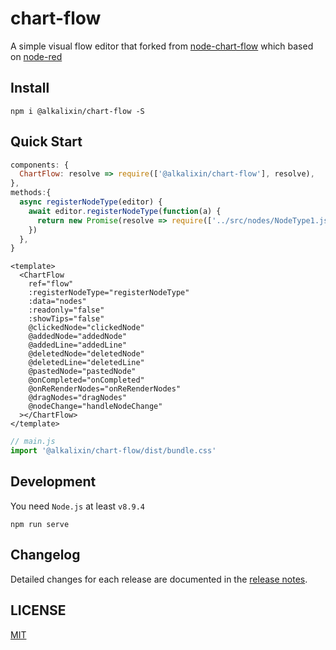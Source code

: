# chart-flow
A simple visual flow editor that forked from [node-chart-flow](https://github.com/hong-boy/node-chart-flow) which based on [node-red](https://github.com/node-red/node-red)

## Install

```shell
npm i @alkalixin/chart-flow -S
```

## Quick Start
```javascript
components: {
  ChartFlow: resolve => require(['@alkalixin/chart-flow'], resolve),
},
methods:{
  async registerNodeType(editor) {
    await editor.registerNodeType(function(a) {
      return new Promise(resolve => require(['../src/nodes/NodeType1.js'], resolve))
    })
  },
}
```
```vue
<template>
  <ChartFlow
    ref="flow"
    :registerNodeType="registerNodeType"
    :data="nodes"
    :readonly="false"
    :showTips="false"
    @clickedNode="clickedNode"
    @addedNode="addedNode"
    @addedLine="addedLine"
    @deletedNode="deletedNode"
    @deletedLine="deletedLine"
    @pastedNode="pastedNode"
    @onCompleted="onCompleted"
    @onReRenderNodes="onReRenderNodes"
    @dragNodes="dragNodes"
    @nodeChange="handleNodeChange"
  ></ChartFlow>
</template>
```
```javascript
// main.js
import '@alkalixin/chart-flow/dist/bundle.css'
```

## Development
You need `Node.js` at least `v8.9.4`

```shell
npm run serve
```

## Changelog
Detailed changes for each release are documented in the [release notes](CHANGELOG.md).

## LICENSE
[MIT](LICENSE)
